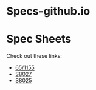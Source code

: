 # Specs-github.io

<!DOCTYPE html>
<html>
<head>
    <title>Satco Specs</title>
</head>
<body>
    <h1>Spec Sheets</h1>
    <p>Check out these links:</p>
    <ul>
        <li><a href="https://media.satco.com/specsheetsp/pdf/65-1155">65/1155</a></li>
        <li><a href="https://media.satco.com/specsheetsp/pdf/S8027">S8027</a></li>
        <li><a href="https://media.satco.com/specsheetsp/pdf/S8025">S8025</a></li>
    </ul>
</body>
</html>
